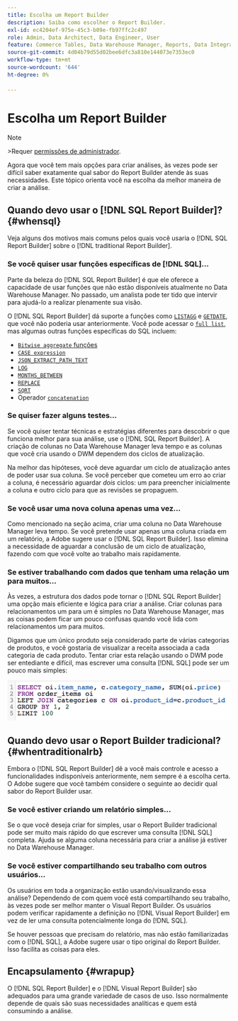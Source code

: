 ```yaml
---
title: Escolha um Report Builder
description: Saiba como escolher o Report Builder.
exl-id: ec4204ef-975e-45c3-b09e-fb97ffc2c497
role: Admin, Data Architect, Data Engineer, User
feature: Commerce Tables, Data Warehouse Manager, Reports, Data Integration
source-git-commit: 4d04b79d55d02bee6dfc3a810e144073e7353ec0
workflow-type: tm+mt
source-wordcount: '644'
ht-degree: 0%

---
```


# Escolha um Report Builder

>[!NOTE]
>&#x200B;>Requer [permissões de administrador](../../administrator/user-management/user-management.md).

Agora que você tem mais opções para criar análises, às vezes pode ser difícil saber exatamente qual sabor do Report Builder atende às suas necessidades. Este tópico orienta você na escolha da melhor maneira de criar a análise.

## Quando devo usar o [!DNL SQL Report Builder]? {#whensql}

Veja alguns dos motivos mais comuns pelos quais você usaria o [!DNL SQL Report Builder] sobre o [!DNL traditional Report Builder].

### Se você quiser usar funções específicas de [!DNL SQL]...

Parte da beleza do [!DNL SQL Report Builder] é que ele oferece a capacidade de usar funções que não estão disponíveis atualmente no Data Warehouse Manager. No passado, um analista pode ter tido que intervir para ajudá-lo a realizar plenamente sua visão.

O [!DNL SQL Report Builder] dá suporte a funções como [`LISTAGG`](https://docs.aws.amazon.com/redshift/latest/dg/r_LISTAGG.html) e [`GETDATE`](https://docs.aws.amazon.com/redshift/latest/dg/r_GETDATE.html), que você não poderia usar anteriormente. Você pode acessar o [`full list`](https://docs.aws.amazon.com/redshift/latest/dg/c_SQL_functions.html), mas algumas outras funções específicas do SQL incluem:

* [`Bitwise aggregate` funções](https://docs.aws.amazon.com/redshift/latest/dg/c_bitwise_aggregate_functions.html)
* [`CASE expression`](https://docs.aws.amazon.com/redshift/latest/dg/r_CASE_function.html)
* [`JSON_EXTRACT_PATH_TEXT`](https://docs.aws.amazon.com/redshift/latest/dg/JSON_EXTRACT_PATH_TEXT.html)
* [`LOG`](https://docs.aws.amazon.com/redshift/latest/dg/r_LOG.html)
* [`MONTHS_BETWEEN`](https://docs.aws.amazon.com/redshift/latest/dg/r_MONTHS_BETWEEN_function.html)
* [`REPLACE`](https://docs.aws.amazon.com/redshift/latest/dg/r_REPLACE.html)
* [`SQRT`](https://docs.aws.amazon.com/redshift/latest/dg/r_SQRT.html)
* Operador [`concatenation`](https://docs.aws.amazon.com/redshift/latest/dg/r_concat_op.html)

### Se quiser fazer alguns testes...

Se você quiser tentar técnicas e estratégias diferentes para descobrir o que funciona melhor para sua análise, use o [!DNL SQL Report Builder]. A criação de colunas no Data Warehouse Manager leva tempo e as colunas que você cria usando o DWM dependem dos ciclos de atualização.

Na melhor das hipóteses, você deve aguardar um ciclo de atualização antes de poder usar sua coluna. Se você perceber que cometeu um erro ao criar a coluna, é necessário aguardar *dois* ciclos: um para preencher inicialmente a coluna e outro ciclo para que as revisões se propaguem.

### Se você usar uma nova coluna apenas uma vez...

Como mencionado na seção acima, criar uma coluna no Data Warehouse Manager leva tempo. Se você pretende usar apenas uma coluna criada em um relatório, a Adobe sugere usar o [!DNL SQL Report Builder]. Isso elimina a necessidade de aguardar a conclusão de um ciclo de atualização, fazendo com que você volte ao trabalho mais rapidamente.

### Se estiver trabalhando com dados que tenham uma relação um para muitos...

Às vezes, a estrutura dos dados pode tornar o [!DNL SQL Report Builder] uma opção mais eficiente e lógica para criar a análise. Criar colunas para relacionamentos um para um é simples no Data Warehouse Manager, mas as coisas podem ficar um pouco confusas quando você lida com relacionamentos um para muitos.

Digamos que um único produto seja considerado parte de várias categorias de produtos, e você gostaria de visualizar a receita associada a cada categoria de cada produto. Tentar criar esta relação usando o DWM pode ser entediante e difícil, mas escrever uma consulta [!DNL SQL] pode ser um pouco mais simples:

![A consulta SQL mostra a receita por categoria de produto com relações um para muitos](../../assets/When_should_I_use_the_RB_2.png)

## Quando devo usar o Report Builder tradicional? {#whentraditionalrb}

Embora o [!DNL SQL Report Builder] dê a você mais controle e acesso a funcionalidades indisponíveis anteriormente, nem sempre é a escolha certa. O Adobe sugere que você também considere o seguinte ao decidir qual sabor do Report Builder usar.

### Se você estiver criando um relatório simples...

Se o que você deseja criar for simples, usar o Report Builder tradicional pode ser muito mais rápido do que escrever uma consulta [!DNL SQL] completa. Ajuda se alguma coluna necessária para criar a análise já estiver no Data Warehouse Manager.

### Se você estiver compartilhando seu trabalho com outros usuários...

Os usuários em toda a organização estão usando/visualizando essa análise? Dependendo de com quem você está compartilhando seu trabalho, às vezes pode ser melhor manter o Visual Report Builder. Os usuários podem verificar rapidamente a definição no [!DNL Visual Report Builder] em vez de ler uma consulta potencialmente longa do [!DNL SQL].

Se houver pessoas que precisam do relatório, mas não estão familiarizadas com o [!DNL SQL], a Adobe sugere usar o tipo original do Report Builder. Isso facilita as coisas para eles.

## Encapsulamento {#wrapup}

O [!DNL SQL Report Builder] e o [!DNL Visual Report Builder] são adequados para uma grande variedade de casos de uso. Isso normalmente depende de quais são suas necessidades analíticas e quem está consumindo a análise.
